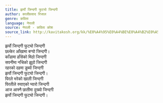 ```yaml
---
title: झर्यो जिन्दगी फुट्यो जिन्दगी
author: कालीप्रसाद रिजाल
genre: कविता
language: नेपाली
source: नेपाली - कविता कोश
source_link: http://kavitakosh.org/kk/%E0%A4%95%E0%A4%BE%E0%A4%B2%E0%A5%80%E0%A4%AA%E0%A5%8D%E0%A4%B0%E0%A4%B8%E0%A4%BE%E0%A4%A6_%E0%A4%B0%E0%A4%BF%E0%A4%9C%E0%A4%BE%E0%A4%B2
---
```


झर्यो जिन्दगी फुट्यो जिन्दगी  
छल्केर आँखामा बग्यो जिन्दगी।  
काँडामा हाँसेको मिठो जिन्दगी  
सपनीमा नाँचेको झुठो जिन्दगी  
रहरको दहमा डुब्यो जिन्दगी  
झर्यो जिन्दगी फुट्यो जिन्दगी।  
पिरले भरेको खाली जिन्दगी  
पिरतीले रुवाएको प्यारो जिन्दगी  
आज आफ्नै छातीमा दुख्यो जिन्दगी  
झर्यो जिन्दगी फुट्यो जिन्दगी।
